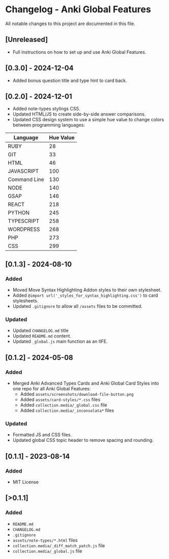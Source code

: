 # Changelog - Anki Global Features

All notable changes to this project are documented in this file.

## [Unreleased]

- Full instructions on how to set up and use Anki Global Features.

## [0.3.0] - 2024-12-04

- Added bonus question title and type hint to card back.

## [0.2.0] - 2024-12-01

- Added note-types stylings CSS.
- Updated HTML/JS to create side-by-side answer comparisons.
- Updated CSS design system to use a simple hue value to change colors between programming languages:

| Language     | Hue Value |
| ------------ | --------- |
| RUBY         | 28        |
| GIT          | 33        |
| HTML         | 46        |
| JAVASCRIPT   | 100       |
| Command Line | 130       |
| NODE         | 140       |
| GSAP         | 146       |
| REACT        | 218       |
| PYTHON       | 245       |
| TYPESCRIPT   | 258       |
| WORDPRESS    | 268       |
| PHP          | 273       |
| CSS          | 299       |

## [0.1.3] - 2024-08-10

### Added

- Moved Move Syntax Highlighting Addon styles to their own stylesheet.
- Added `@import url('_styles_for_syntax_highlighting.css')` to card stylesheets.
- Updated `.gitignore` to allow all `/assets` files to be committed.

### Updated

- Updated `CHANGELOG.md` title
- Updated `README.md` content.
- Updated `_global.js` main function as an IIFE.

## [0.1.2] - 2024-05-08

### Added

- Merged Anki Advanced Types Cards and Anki Global Card Styles into one repo for all Anki Global Features:
  - Added `assets/screenshots/download-file-button.png`
  - Added `assets/card-styles/*.css` files
  - Added `collection.media/_global.css` file
  - Added `collection.media/_inconsolata*` files

### Updated

- Formatted JS and CSS files.
- Updated global CSS topic header to remove spacing and rounding.

## [0.1.1] - 2023-08-14

### Added

- MIT License

## [>0.1.1]

### Added

- `README.md`
- `CHANGELOG.md`
- `.gitignore`
- `assets/note-types/*.html` files
- `collection.media/_diff_match_patch.js` file
- `collection.media/_global.js` file
